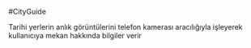 #CityGuide

Tarihi yerlerin anlık görüntülerini telefon kamerası aracılığıyla işleyerek kullanıcıya mekan hakkında bilgiler verir

